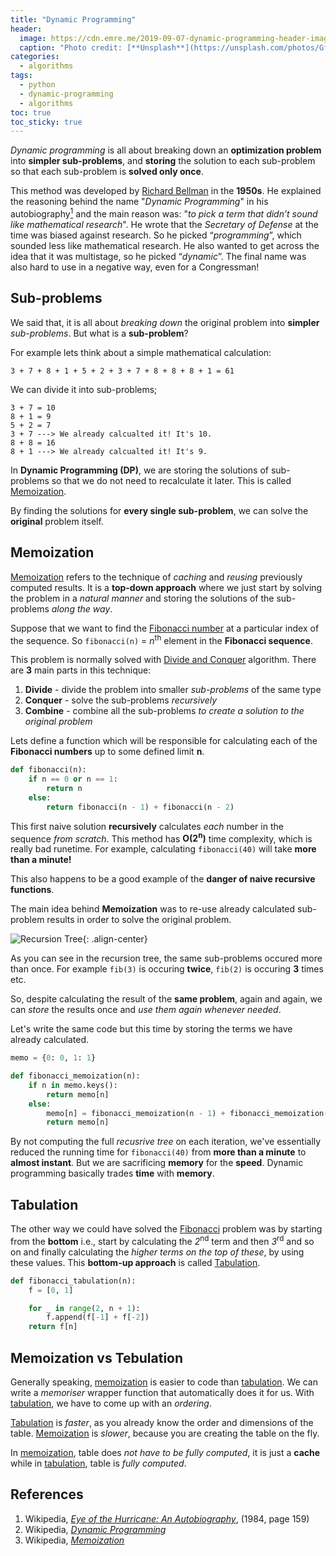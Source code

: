```yaml
---
title: "Dynamic Programming"
header:
  image: https://cdn.emre.me/2019-09-07-dynamic-programming-header-image.jpg
  caption: "Photo credit: [**Unsplash**](https://unsplash.com/photos/GfmIT_pseDQ)"
categories:
  - algorithms
tags:
  - python
  - dynamic-programming
  - algorithms
toc: true
toc_sticky: true
---
```


*Dynamic programming* is all about breaking down an **optimization problem** into **simpler sub-problems**, and **storing** the solution to each sub-problem so that each sub-problem is **solved only once**.

This method was developed by [Richard Bellman](https://en.wikipedia.org/wiki/Richard_E._Bellman) in the **1950s**. He explained the reasoning behind the name "*Dynamic Programming*" in his autobiography[<sup>1</sup>](#references) and the main reason was: "*to pick a term that didn’t sound like mathematical research*". He wrote that the *Secretary of Defense* at the time was biased against research. So he picked “*programming*”, which sounded less like mathematical research. He also wanted to get across the idea that it was multistage, so he picked “*dynamic*”. The final name was also hard to use in a negative way, even for a Congressman!

## Sub-problems ##
We said that, it is all about *breaking down* the original problem into **simpler** *sub-problems*. But what is a **sub-problem**?

For example lets think about a simple mathematical calculation:

```
3 + 7 + 8 + 1 + 5 + 2 + 3 + 7 + 8 + 8 + 8 + 1 = 61
```

We can divide it into sub-problems;

```
3 + 7 = 10
8 + 1 = 9
5 + 2 = 7
3 + 7 ---> We already calcualted it! It's 10.
8 + 8 = 16
8 + 1 ---> We already calcualted it! It's 9.
```

In **Dynamic Programming (DP)**, we are storing the solutions of sub-problems so that we do not need to recalculate it later. This is called [Memoization](#memoization).

By finding the solutions for **every single sub-problem**, we can solve the **original** problem itself.

## Memoization ##
[Memoization](#memoization) refers to the technique of *caching* and *reusing* previously computed results. It is a **top-down approach** where we just start by solving the problem in a *natural manner* and storing the solutions of the sub-problems *along the way*.

Suppose that we want to find the [Fibonacci number](https://en.wikipedia.org/wiki/Fibonacci_number) at a particular index of the sequence. So `fibonacci(n)` = *n*<sup>th</sup> element in the **Fibonacci sequence**.

This problem is normally solved with [Divide and Conquer](https://en.wikipedia.org/wiki/Divide-and-conquer_algorithm) algorithm. There are **3** main parts in this technique:

1. **Divide** - divide the problem into smaller *sub-problems* of the same type
2. **Conquer** - solve the sub-problems *recursively*
3. **Combine** - combine all the sub-problems *to create a solution to the original problem*

Lets define a function which will be responsible for calculating each of the **Fibonacci numbers** up to some defined limit **n**. 

```python
def fibonacci(n):
    if n == 0 or n == 1:
        return n
    else:
        return fibonacci(n - 1) + fibonacci(n - 2)
```

This first naive solution **recursively** calculates *each* number in the sequence *from scratch*. This method has **O(2<sup>n</sup>)** time complexity, which is really bad runetime. For example, calculating `fibonacci(40)` will take **more than a minute!**

This also happens to be a good example of the **danger of naive recursive functions**.

The main idea behind **Memoization** was to re-use already calculated sub-problem results in order to solve the original problem.

![Recursion Tree](https://cdn.emre.me/2019-09-07-fibonacci-number.png){: .align-center}

As you can see in the recursion tree, the same sub-problems occured more than once. For example `fib(3)` is occuring **twice**, `fib(2)` is occuring **3** times etc. 

So, despite calculating the result of the **same problem**, again and again, we can *store* the results once and *use them again whenever needed*.

Let's write the same code but this time by storing the terms we have already calculated.

```python
memo = {0: 0, 1: 1}

def fibonacci_memoization(n):
    if n in memo.keys():
        return memo[n]
    else:
        memo[n] = fibonacci_memoization(n - 1) + fibonacci_memoization(n - 2)
        return memo[n]
```

By not computing the full *recusrive tree* on each iteration, we've essentially reduced the running time for `fibonacci(40)` from **more than a minute** to **almost instant**. But we are sacrificing **memory** for the **speed**. Dynamic programming basically trades **time** with **memory**.

## Tabulation ##

The other way we could have solved the [Fibonacci](https://en.wikipedia.org/wiki/Fibonacci_number) problem was by starting from the **bottom** i.e., start by calculating the *2*<sup>nd</sup> term and then *3*<sup>rd</sup> and so on and finally calculating the *higher terms on the top of these*, by using these values. This **bottom-up approach** is called [Tabulation](#tabulation).

```python
def fibonacci_tabulation(n):
    f = [0, 1]

    for _ in range(2, n + 1):
        f.append(f[-1] + f[-2])
    return f[n]
```

## Memoization vs Tebulation ##

Generally speaking, [memoization](#memoization) is easier to code than [tabulation](#tabulation). We can write a *memoriser* wrapper function that automatically does it for us. With [tabulation](#tabulation), we have to come up with an *ordering*.

[Tabulation](#tabulation) is *faster*, as you already know the order and dimensions of the table. [Memoization](#memoization) is *slower*, because you are creating the table on the fly.

In [memoization](#memoization), table does *not have to be fully computed*, it is just a **cache** while in [tabulation](#tabulation), table is *fully computed*.

## References ##
1. Wikipedia, *[Eye of the Hurricane: An Autobiography](https://www.amazon.com/Hurricane-Autobiography-Richard-Ernest-Bellman/dp/997196600X)*, (1984, page 159)
2. Wikipedia, *[Dynamic Programming](https://en.wikipedia.org/wiki/Dynamic_programming)*
3. Wikipedia, *[Memoization](https://en.wikipedia.org/wiki/Memoization)*